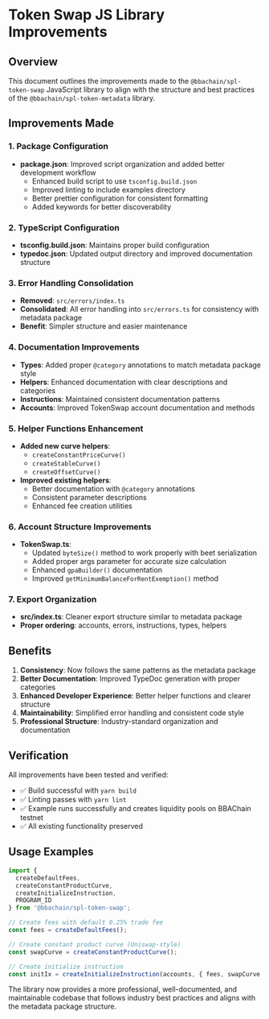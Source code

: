 # Token Swap JS Library Improvements

## Overview
This document outlines the improvements made to the `@bbachain/spl-token-swap` JavaScript library to align with the structure and best practices of the `@bbachain/spl-token-metadata` library.

## Improvements Made

### 1. Package Configuration
- **package.json**: Improved script organization and added better development workflow
  - Enhanced build script to use `tsconfig.build.json`
  - Improved linting to include examples directory
  - Better prettier configuration for consistent formatting
  - Added keywords for better discoverability

### 2. TypeScript Configuration
- **tsconfig.build.json**: Maintains proper build configuration
- **typedoc.json**: Updated output directory and improved documentation structure

### 3. Error Handling Consolidation
- **Removed**: `src/errors/index.ts` 
- **Consolidated**: All error handling into `src/errors.ts` for consistency with metadata package
- **Benefit**: Simpler structure and easier maintenance

### 4. Documentation Improvements
- **Types**: Added proper `@category` annotations to match metadata package style
- **Helpers**: Enhanced documentation with clear descriptions and categories
- **Instructions**: Maintained consistent documentation patterns
- **Accounts**: Improved TokenSwap account documentation and methods

### 5. Helper Functions Enhancement
- **Added new curve helpers**:
  - `createConstantPriceCurve()`
  - `createStableCurve()`
  - `createOffsetCurve()`
- **Improved existing helpers**:
  - Better documentation with `@category` annotations
  - Consistent parameter descriptions
  - Enhanced fee creation utilities

### 6. Account Structure Improvements
- **TokenSwap.ts**: 
  - Updated `byteSize()` method to work properly with beet serialization
  - Added proper args parameter for accurate size calculation
  - Enhanced `gpaBuilder()` documentation
  - Improved `getMinimumBalanceForRentExemption()` method

### 7. Export Organization
- **src/index.ts**: Cleaner export structure similar to metadata package
- **Proper ordering**: accounts, errors, instructions, types, helpers

## Benefits

1. **Consistency**: Now follows the same patterns as the metadata package
2. **Better Documentation**: Improved TypeDoc generation with proper categories
3. **Enhanced Developer Experience**: Better helper functions and clearer structure
4. **Maintainability**: Simplified error handling and consistent code style
5. **Professional Structure**: Industry-standard organization and documentation

## Verification

All improvements have been tested and verified:
- ✅ Build successful with `yarn build`
- ✅ Linting passes with `yarn lint`
- ✅ Example runs successfully and creates liquidity pools on BBAChain testnet
- ✅ All existing functionality preserved

## Usage Examples

```typescript
import {
  createDefaultFees,
  createConstantProductCurve,
  createInitializeInstruction,
  PROGRAM_ID
} from '@bbachain/spl-token-swap';

// Create fees with default 0.25% trade fee
const fees = createDefaultFees();

// Create constant product curve (Uniswap-style)
const swapCurve = createConstantProductCurve();

// Create initialize instruction
const initIx = createInitializeInstruction(accounts, { fees, swapCurve });
```

The library now provides a more professional, well-documented, and maintainable codebase that follows industry best practices and aligns with the metadata package structure.

